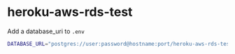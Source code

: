 # heroku-aws-rds-test

Add a database_uri to `.env`

```sh
DATABASE_URL="postgres://user:password@hostname:port/heroku-aws-rds-test?sslrootcert=rds-combined-ca-bundle.pem"
```

